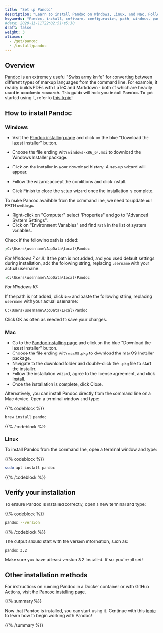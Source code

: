 ```yaml
---
title: "Set up Pandoc"
description: "Learn to install Pandoc on Windows, Linux, and Mac. Follow the tutorial to add Pandoc to the path and to check the Pandoc version"
keywords: "Pandoc, install, software, configuration, path, windows, pandoc version"
#date: 2020-11-11T22:02:51+05:30
draft: false
weight: 3
aliases:
  - /get/pandoc
  - /install/pandoc
---
```


## Overview 

[Pandoc](https://www.pandoc.org/) is an extremely useful "Swiss army knife" for converting between different types of markup languages from the command line. For example, it readily builds PDFs with LaTeX and Markdown - both of which are heavily used in academic research. This guide will help you install Pandoc. To get started using it, refer to [this topic](/pandoc)!

## How to install Pandoc

### Windows

- Visit the [Pandoc installing page](https://www.pandoc.org/installing.html) and click on the blue "Download the latest installer" button. 

- Choose the file ending with `windows-x86_64.msi` to download the Windows Installer package. 
- Click on the installer in your download history. A set-up wizard will appear.
- Follow the wizard; accept the conditions and click Install. 
- Click Finish to close the setup wizard once the installation is complete. 

To make Pandoc available from the command line, we need to update our PATH settings:

- Right-click on "Computer", select "Properties" and go to "Advanced System Settings".
- Click on "Environment Variables" and find `Path` in the list of system variables.

Check if the following path is added:

```bash
;C:\Users\username\AppData\Local\Pandoc
```

*For Windows 7 or 8:*
If the path is not added, and you used default settings during installation, add the following string, replacing `username` with your actual username:

```bash
;C:\Users\username\AppData\Local\Pandoc
```

*For Windows 10:*

If the path is not added, click `New` and paste the following string, replacing `username` with your actual username:

```bash
C:\Users\username\AppData\Local\Pandoc
```

Click OK as often as needed to save your changes.


### Mac

- Go to the [Pandoc installing page](https://www.pandoc.org/installing.html) and click on the blue "Download the latest installer" button. 
- Choose the file ending with `macOS.pkg` to download the macOS Installer package. 
- Navigate to the download folder and double-click the `.pkg` file to start the installer. 
- Follow the installation wizard, agree to the license agreement, and click Install.
- Once the installation is complete, click Close.

Alternatively, you can install Pandoc directly from the command line on a Mac device. Open a terminal window and type:

{{% codeblock %}}
```bash
brew install pandoc
```
{{% /codeblock %}}


### Linux

To install Pandoc from the command line, open a terminal window and type:

{{% codeblock %}}
```bash
sudo apt install pandoc
```
{{% /codeblock %}}


## Verify your installation

To ensure Pandoc is installed correctly, open a new terminal and type:


{{% codeblock %}}
```bash
pandoc --version
```
{{% /codeblock %}}

The output should start with the version information, such as:

```bash
pandoc 3.2

```
Make sure you have at least version 3.2 installed. 
If so, you're all set!


## Other installation methods

For instructions on running Pandoc in a Docker container or with GitHub Actions, visit the [Pandoc installing page](https://www.pandoc.org/installing.html).


{{% summary %}}

Now that Pandoc is installed, you can start using it. Continue with this [topic](/pandoc) to learn how to begin working with Pandoc!

{{% /summary %}}




